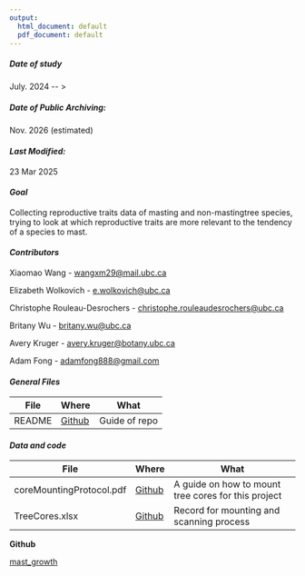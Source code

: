 ```yaml
---
output:
  html_document: default
  pdf_document: default
---
```

##### *Date of study*


July. 2024 -- >

##### *Date of Public Archiving:*


Nov. 2026 (estimated)

#### *Last Modified:*


23 Mar 2025

#### *Goal*


Collecting reproductive traits data of masting and non-mastingtree species, trying to look at which reproductive traits are more relevant to the tendency of a species to mast.

#### *Contributors*


Xiaomao Wang - wangxm29@mail.ubc.ca

Elizabeth Wolkovich - e.wolkovich@ubc.ca

Christophe Rouleau-Desrochers - christophe.rouleaudesrochers@ubc.ca

Britany Wu - britany.wu@ubc.ca

Avery Kruger - avery.kruger@botany.ubc.ca

Adam Fong - adamfong888@gmail.com

#### *General Files*

| **File**                                                                                                                                                                                                                                                                                                     | **Where**                                                                                                                       | **What**                                                                                                                                                                           |
| ------------------------------------------------------------------------------------------------------------------------------------------------------------------------------------------------------------------------------------------------------------------------------------------------------------ | ------------------------------------------------------------------------------------------------------------------------------- | ---------------------------------------------------------------------------------------------------------------------------------------------------------------------------------- |
|README                                                                     | [Github](https://github.com/wangxm-forest/mast_growth/blob/master/README.md)                | Guide of repo                                    |
#### *Data and code*

| **File**                                                                                                                                                                                                                                                                                                     | **Where**                                                                                                                       | **What**                                                                                                                                                                           |
| ------------------------------------------------------------------------------------------------------------------------------------------------------------------------------------------------------------------------------------------------------------------------------------------------------------ | ------------------------------------------------------------------------------------------------------------------------------- | ---------------------------------------------------------------------------------------------------------------------------------------------------------------------------------- |
|coreMountingProtocol.pdf                                                                      | [Github](https://github.com/wangxm-forest/mast_growth/blob/master/notes/coreMountingProtocol.pdf)                | A guide on how to mount tree cores for this project                                    |
| TreeCores.xlsx | [Github](https://github.com/wangxm-forest/mast_growth/blob/master/notes/TreeCores.xlsx)                 | Record for mounting and scanning process                                    |

**Github**

[mast_growth](https://github.com/wangxm-forest/mast_growth)

##### 
